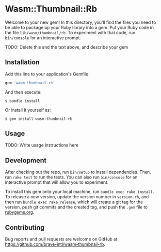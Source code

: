 # Wasm::Thumbnail::Rb

Welcome to your new gem! In this directory, you'll find the files you need to be able to package up your Ruby library into a gem. Put your Ruby code in the file `lib/wasm/thumbnail/rb`. To experiment with that code, run `bin/console` for an interactive prompt.

TODO: Delete this and the text above, and describe your gem

## Installation

Add this line to your application's Gemfile:

```ruby
gem 'wasm-thumbnail-rb'
```

And then execute:

    $ bundle install

Or install it yourself as:

    $ gem install wasm-thumbnail-rb

## Usage

TODO: Write usage instructions here

## Development

After checking out the repo, run `bin/setup` to install dependencies. Then, run `rake test` to run the tests. You can also run `bin/console` for an interactive prompt that will allow you to experiment.

To install this gem onto your local machine, run `bundle exec rake install`. To release a new version, update the version number in `version.rb`, and then run `bundle exec rake release`, which will create a git tag for the version, push git commits and the created tag, and push the `.gem` file to [rubygems.org](https://rubygems.org).

## Contributing

Bug reports and pull requests are welcome on GitHub at https://github.com/brave-intl/wasm-thumbnail-rb.
